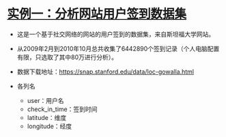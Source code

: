 
# [实例一：分析网站用户签到数据集](https://nbviewer.jupyter.org/github/LearningDay/demos/blob/master/demo1/分析用户签到数据集.ipynb)

* 这是一个基于社交网络的网站的用户签到的数据集，来自斯坦福大学网站。
* 从2009年2月到2010年10月总共收集了6442890个签到记录（个人电脑配置有限，只选取了其中80万进行分析）。
* 数据下载地址：https://snap.stanford.edu/data/loc-gowalla.html

* 各列名
  * user：用户名
  * check_in_time：签到时间
  * latitude：维度
  * longitude：经度
